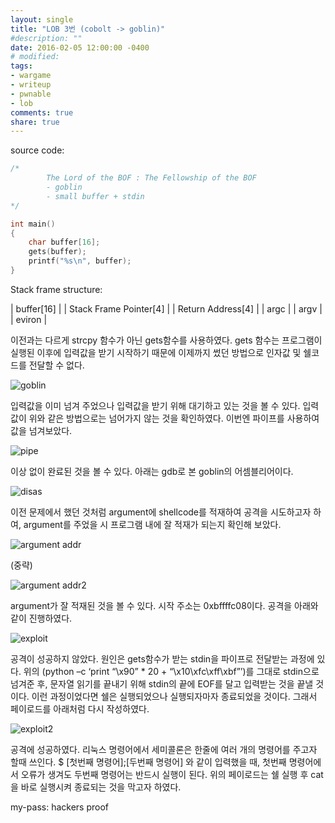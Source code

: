 ```yaml
---
layout: single
title: "LOB 3번 (cobolt -> goblin)"
#description: ""
date: 2016-02-05 12:00:00 -0400
# modified: 
tags: 
- wargame
- writeup
- pwnable
- lob
comments: true
share: true
---
```


source code:

```c
﻿/*
        The Lord of the BOF : The Fellowship of the BOF
        - goblin
        - small buffer + stdin
*/

int main()
{
    char buffer[16];
    gets(buffer);
    printf("%s\n", buffer);
}
```

Stack frame structure:

| buffer[16] |
| Stack Frame Pointer[4] |
| Return Address[4] |
| argc |
| argv |
| eviron |

이전과는 다르게 strcpy 함수가 아닌 gets함수를 사용하였다. gets 함수는 프로그램이 실행된 이후에 입력값을 받기 시작하기 때문에 이제까지 썼던 방법으로 인자값 및 쉘코드를 전달할 수 없다.

![goblin](https://s01va.github.io/assets/images/2016-02-05-LOB-03/0.png)

입력값을 이미 넘겨 주었으나 입력값을 받기 위해 대기하고 있는 것을 볼 수 있다. 입력값이 위와 같은 방법으로는 넘어가지 않는 것을 확인하였다. 이번엔 파이프를 사용하여 값을 넘겨보았다.

![pipe](https://s01va.github.io/assets/images/2016-02-05-LOB-03/1.png)

이상 없이 완료된 것을 볼 수 있다. 아래는 gdb로 본 goblin의 어셈블리어이다.

![disas](https://s01va.github.io/assets/images/2016-02-05-LOB-03/2.png)

이전 문제에서 했던 것처럼 argument에 shellcode를 적재하여 공격을 시도하고자 하여, argument를 주었을 시 프로그램 내에 잘 적재가 되는지 확인해 보았다.

![argument addr](https://s01va.github.io/assets/images/2016-02-05-LOB-03/3.png)

(중략)

![argument addr2](https://s01va.github.io/assets/images/2016-02-05-LOB-03/4.png)

argument가 잘 적재된 것을 볼 수 있다. 시작 주소는 0xbffffc08이다. 공격을 아래와 같이 진행하였다.

![exploit](https://s01va.github.io/assets/images/2016-02-05-LOB-03/5.png)

공격이 성공하지 않았다. 원인은 gets함수가 받는 stdin을 파이프로 전달받는 과정에 있다. 위의 (python –c ‘print “\x90” * 20 + “\x10\xfc\xff\xbf”’)를 그대로 stdin으로 넘겨준 후, 문자열 읽기를 끝내기 위해 stdin의 끝에 EOF를 달고 입력받는 것을 끝낼 것이다. 이런 과정이었다면 쉘은 실행되었으나 실행되자마자 종료되었을 것이다. 그래서 페이로드를 아래처럼 다시 작성하였다.

![exploit2](https://s01va.github.io/assets/images/2016-02-05-LOB-03/6.png)

공격에 성공하였다. 리눅스 명령어에서 세미콜론은 한줄에 여러 개의 명령어를 주고자 할때 쓰인다. $ [첫번째 명령어];[두번째 명령어] 와 같이 입력했을 때, 첫번째 명령어에서 오류가 생겨도 두번째 명령어는 반드시 실행이 된다. 위의 페이로드는 쉘 실행 후 cat을 바로 실행시켜 종료되는 것을 막고자 하였다.


my-pass: hackers proof